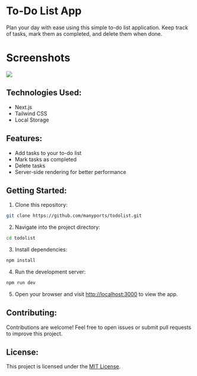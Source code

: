 # To-Do List App

Plan your day with ease using this simple to-do list application. Keep track of tasks, mark them as completed, and delete them when done.

# Screenshots

![](https://media.discordapp.net/attachments/1247900489526546434/1248206943936315423/image.png?ex=6662d2cd&is=6661814d&hm=6ddb00c85f16337fcacaeb1c5af1ed3cb01aa36883dbfcc3ce2c1e78b25347aa&=&format=webp&quality=lossless&width=1395&height=662)

## Technologies Used:

- Next.js
- Tailwind CSS
- Local Storage

## Features:

- Add tasks to your to-do list
- Mark tasks as completed
- Delete tasks
- Server-side rendering for better performance

## Getting Started:

1. Clone this repository:

```bash
git clone https://github.com/manyports/todolist.git
```

2. Navigate into the project directory:

```bash
cd todolist
```

3. Install dependencies:

```bash
npm install
```

4. Run the development server:

```bash
npm run dev
```

5. Open your browser and visit [http://localhost:3000](http://localhost:3000) to view the app.

## Contributing:

Contributions are welcome! Feel free to open issues or submit pull requests to improve this project.

## License:

This project is licensed under the [MIT License](LICENSE).
